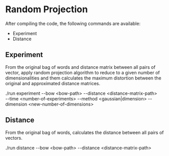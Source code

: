 # Random Projection
After compiling the code, the following commands are available:
* Experiment
* Distance

## Experiment

From the original bag of words and distance matrix between all pairs of vector,
apply random projection algorithm to reduce to a given number of dimensionalities
and them calculates the maximum distortion between the original and approximated
distance matrices.

./run experiment --bow \<bow-path> --distance \<distance-matrix-path>\
	--time \<number-of-experiments> --method \<gaussian|dimension>
	--dimension \<new-number-of-dimensions>

## Distance

From the original bag of words, calculates the distance between all pairs of vectors.

./run distance --bow \<bow-path> --distance \<distance-matrix-path>
